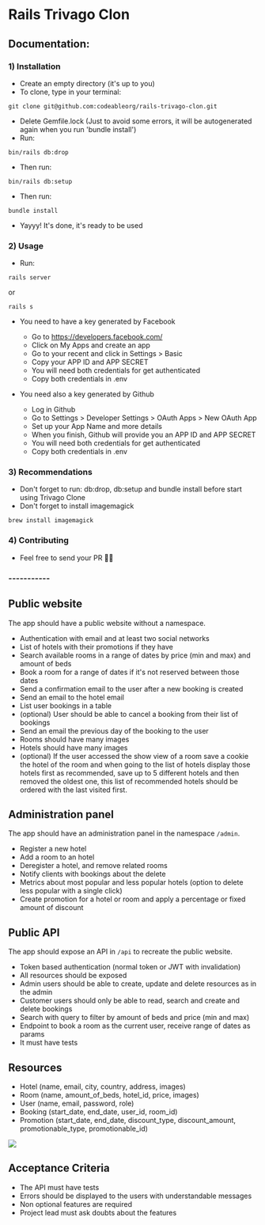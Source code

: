 # Rails Trivago Clon

## Documentation:

### 1) Installation

- Create an empty directory (it's up to you)
- To clone, type in your terminal: 
```
git clone git@github.com:codeableorg/rails-trivago-clon.git
```
- Delete Gemfile.lock (Just to avoid some errors, it will be autogenerated again when you run 'bundle install')
- Run: 
```
bin/rails db:drop
```
- Then run:
```
bin/rails db:setup
```
- Then run: 
```
bundle install
```
- Yayyy! It's done, it's ready to be used

### 2) Usage

- Run: 
```
rails server
```
or 
```
rails s
```

- You need to have a key generated by Facebook
  * Go to https://developers.facebook.com/
  * Click on My Apps and create an app
  * Go to your recent and click in Settings > Basic
  * Copy your APP ID and APP SECRET
  * You will need both credentials for get authenticated
  * Copy both credentials in .env

- You need also a key generated by Github
  * Log in Github
  * Go to Settings > Developer Settings > OAuth Apps > New OAuth App
  * Set up your App Name and more details
  * When you finish, Github will provide you an APP ID and APP SECRET
  * You will need both credentials for get authenticated
  * Copy both credentials in .env


### 3) Recommendations

- Don't forget to run: db:drop, db:setup and bundle install before start using Trivago Clone
- Don't forget to install imagemagick
```
brew install imagemagick
```

### 4) Contributing

- Feel free to send your PR 👮🏻‍


### -----------

## Public website

The app should have a public website without a namespace.

- Authentication with email and at least two social networks
- List of hotels with their promotions if they have
- Search available rooms in a range of dates by price (min and max) and amount of beds
- Book a room for a range of dates if it's not reserved between those dates
- Send a confirmation email to the user after a new booking is created
- Send an email to the hotel email
- List user bookings in a table
- (optional) User should be able to cancel a booking from their list of bookings
- Send an email the previous day of the booking to the user
- Rooms should have many images
- Hotels should have many images
- (optional) If the user accessed the show view of a room save a cookie the hotel of the room and when going to the list of hotels display those hotels first as recommended, save up to 5 different hotels and then removed the oldest one, this list of recommended hotels should be ordered with the last visited first.

## Administration panel

The app should have an administration panel in the namespace `/admin`.

- Register a new hotel
- Add a room to an hotel
- Deregister a hotel, and remove related rooms
- Notify clients with bookings about the delete
- Metrics about most popular and less popular hotels (option to delete less popular with a single click)
- Create promotion for a hotel or room and apply a percentage or fixed amount of discount

## Public API

The app should expose an API in `/api` to recreate the public website.

- Token based authentication (normal token or JWT with invalidation)
- All resources should be exposed
- Admin users should be able to create, update and delete resources as in the admin
- Customer users should only be able to read, search and create and delete bookings
- Search with query to filter by amount of beds and price (min and max)
- Endpoint to book a room as the current user, receive range of dates as params
- It must have tests

## Resources

- Hotel (name, email, city, country, address, images)
- Room (name, amount_of_beds, hotel_id, price, images)
- User (name, email, password, role)
- Booking (start_date, end_date, user_id, room_id)
- Promotion (start_date, end_date, discount_type, discount_amount, promotionable_type, promotionable_id)

![](https://s3.us-west-2.amazonaws.com/secure.notion-static.com/8e9694a8-7691-425e-bc1e-5e5cbda2cfab/Image_2019-04-26_at_5.42.45_PM.png?X-Amz-Algorithm=AWS4-HMAC-SHA256&X-Amz-Credential=ASIAT73L2G45DSQFP6UC%2F20190429%2Fus-west-2%2Fs3%2Faws4_request&X-Amz-Date=20190429T142426Z&X-Amz-Expires=86400&X-Amz-Security-Token=AgoJb3JpZ2luX2VjEHUaCXVzLXdlc3QtMiJHMEUCIQCb78JiHZfKtCqcYBV8BRz6wH4utuEyH9tc6Z1Jhp7wxAIgLsVASvD1HDHsLf2EYPFt5fDcJeWrUS3GvfQSoIsfqHsq2gMIXhAAGgwyNzQ1NjcxNDkzNzAiDJav3HykrClPIyYZfCq3AyawPtuOHhBH6f4IMnV1HTrCR9QO6fdZC2f3x3e%2FSb8BR8HbKcFl53i6ZbOcUv5ylJOzzk1BeRhoNXjhLKtAxwDrglFq%2B%2F0%2FRdznjEsmERhaL4fZpJDlxUwlHvHHo6yuv1%2FBKXt0BrrtYM8dwjItvxLLSynx2ZxFv7TKPIkt%2BCIS6RkRUeL9Qj%2B6GtW9u5V4JbWvr%2BkTOiHCdRpm8rxo96qAppmnxYq4PwXxyAOIxOtADxkBZy5Cpt6yRRZh9y0Yb1TVgIgqvK5XEXVShQKM7vbHNeC45uhLBBwIAsjTe54EmVmsct9roTi1XGMfiHo0%2BEESdRErbsvNYqALxvdY4nQ%2FQowgRyMHeNMW8aV3IeiiyL2My1pv9i%2Byp95tkEJbKCwXlozbjx6qEyeVS05g7QSzIFSR34OMKC0mrL9T8b3e%2FD6Q1D1MB6Tb73PNHvG8%2BKeLKMUigkYIydGISkKjdlodF8Dh8ewt2LMKwQN83LHACPzrb%2Fia5zS1X3a3QxJQUZs9LJ4wcWUAgx2%2FAeU%2BbSYGzjLAdRg0ctoXjuE58v%2BuabUgzV8kJwZltOUnYEN2mpytf85X5R4w8eSb5gU6tAEIBti%2BNzfhUmZL2pIuAuAQV6U7YTxQfAk8hD1tQ0id8Kaqq4xZlyeRgKWaCSn0y14M3xL%2FEplR9TGkau7kKJVHqiQxwZe%2FnCXU7nLf4BJRLN%2FS%2F4dznc37Jf5OWYnS6umhPDCU3%2FNslrx22YQacTIcEDl84jkBRTcMHvFq%2B78BjYpnFyuSOBXJbt%2B5XEF6vmNQUpMF%2Bd7j4qoQ%2BBgVReL%2BrAzbKn9iE3JhRfoGz2fvGTx%2FNlE%3D&X-Amz-Signature=769c1ec0de5b5e0e477c3d7efbc557f0a6743bffa7a1dab8cc3453a40489bce4&X-Amz-SignedHeaders=host&response-content-disposition=filename%20%3D%22Image_2019-04-26_at_5.42.45_PM.png%22)

## Acceptance Criteria

- The API must have tests
- Errors should be displayed to the users with understandable messages
- Non optional features are required
- Project lead must ask doubts about the features






